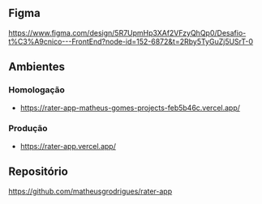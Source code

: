 ## Figma

https://www.figma.com/design/5R7UpmHp3XAf2VFzyQhQp0/Desafio-t%C3%A9cnico---FrontEnd?node-id=152-6872&t=2Rby5TyGuZj5USrT-0

## Ambientes

### Homologação

-  https://rater-app-matheus-gomes-projects-feb5b46c.vercel.app/

### Produção

-  https://rater-app.vercel.app/

## Repositório

https://github.com/matheusgrodrigues/rater-app
